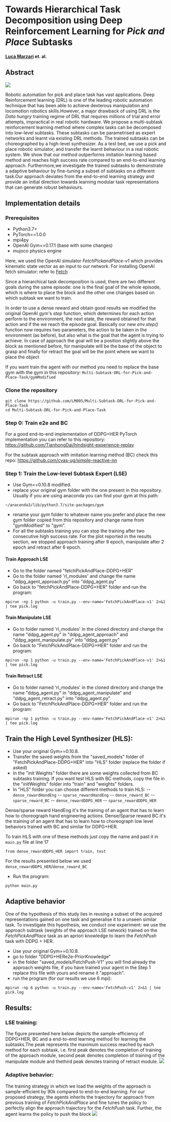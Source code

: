 # Towards Hierarchical Task Decomposition using Deep Reinforcement Learning for *Pick and Place* Subtasks

**[Luca Marzari](https://github.com/LM095) et. al.**

## Abstract
![](https://i.imgur.com/CHWfFQK.png)



Robotic  automation  for  pick  and  place  task  has vast applications. Deep Reinforcement learning (DRL) is one of the leading robotic automation technique that has been able to achieve dexterous manipulation and locomotion robotics skills.However, a major drawback of using DRL is the *Data hungry* training regime of DRL that requires millions of trial and error attempts,  impractical  in  real  robotic  hardware. We  propose  a multi-subtask  reinforcement  learning  method  where  complex tasks can be decomposed into low-level subtasks. These subtasks can be parametrised as expert networks and learnt via existing DRL methods. The trained subtasks can be choreographed by a  high-level  synthesizer.  As  a  test  bed,  we  use  a  pick  and place  robotic  simulator,  and  transfer  the  learnt  behaviour  in a  real  robotic  system.  We  show  that  our  method  outperforms imitation learning based method and reaches high success rate compared  to  an  end-to-end  learning  approach.  Furthermore,we  investigate  the  trained  subtasks  to  demonstrate  a  adaptive behaviour by fine-tuning a subset of subtasks on a different task.Our  approach  deviates  from  the  end-to-end  learning  strategy and provide an initial direction towards learning modular task representations  that  can  generate  robust  behaviours.









## Implementation details
### Prerequisites
- Python3.7+
- PyTorch==1.0.0
- mpi4py
- OpenAI Gym==0.17.1 (base with some changes)
- mujoco physics engine

Here, we used the OpenAI simulator *FetchPickandPlace-v1* which provides kinematic state vector as an input to our network.
For installing OpenAI fetch simulator: refer to [Fetch](https://openai.com/blog/ingredients-for-robotics-research/)

Since a hierarchical task decomposition is used, there are two different goals during the same episode: one is the final goal of the whole episode, which is where to place the block and the other one changes based on which subtask we want to train.

In order to use a dense reward and obtain good results we modified the original OpenAI gym's *step* function, which determines for each action perform to the environment, the next state, the reward obtained for that action and if the we reach the episode goal.
Basically our new *env.step()* function now requires two parameters, the action to be taken in the environment (as before), but also what is the goal that the agent is trying to achieve.
In case of approach the goal will be a position slightly above the block as mentioned before, for manipulate will be the base of the object to grasp and finally for retract the goal will be the point where we want to place the object

If you want train the agent with our method you need to replace the base gym with the gym in this repository: `Multi-Subtask-DRL-for-Pick-and-Place-Task/gymModified`

### Clone the repository

```
git clone https://github.com/LM095/Multi-Subtask-DRL-for-Pick-and-Place-Task
cd Multi-Subtask-DRL-for-Pick-and-Place-Task
```
### Step 0: Train e2e and BC
For a good end-to-end implementation of DDPG+HER PyTorch implementation you can refer to this repository: https://github.com/TianhongDai/hindsight-experience-replay

For the subtask approach with imitation learning method (BC) check this repo:
https://github.com/cvas-ug/simple-reactive-nn


### Step 1: Train the Low-level Subtask Expert (LSE) 

- Use Gym==0.10.8 modified.
- replace your original gym folder with the one present in this repository. Usually if you are using anaconda you can find your gym at this path:
```
~/anaconda3/lib/python3.7/site-packages/gym
```
- rename your gym folder to whatever name you prefer and place the new gym folder copied from this repository and change name from "gymModified" to "gym".
- For all the subtasks training you can stop the training after two consecutive high success rate. For the plot reported in the results section, we stopped approach training after 9 epoch, manipulate after 2 epoch and retract after 6 epoch.

#### Train Approach LSE 
- Go to the folder named "fetchPickAndPlace-DDPG+HER"
- Go to the folder named 'rl_modules' and change the name "ddpg_agent_approach.py" into "ddpg_agent.py"
- Go back to "fetchPickAndPlace-DDPG+HER"  folder and run the program:
```
mpirun -np 1 python -u train.py --env-name='FetchPickAndPlace-v1' 2>&1 | tee pick.log
```

#### Train Manipulate LSE 
- Go to folder named 'rl_modules' in the cloned directory and change the name "ddpg_agent.py" in "ddpg_agent_approach" and "ddpg_agent_manipulate.py" into "ddpg_agent.py"
- Go back to "FetchPickAndPlace-DDPG+HER"  folder and run the program:
```
mpirun -np 1 python -u train.py --env-name='FetchPickAndPlace-v1' 2>&1 | tee pick.log
```

#### Train Retract LSE 
- Go to folder named 'rl_modules' in the cloned directory and change the name "ddpg_agent.py" in "ddpg_agent_manipulate" and "ddpg_agent_retract.py" into "ddpg_agent.py"
- Go back to "FetchPickAndPlace-DDPG+HER"  folder and run the program:
```
mpirun -np 1 python -u train.py --env-name='FetchPickAndPlace-v1' 2>&1 | tee pick.log
```





## Train the High Level Synthesizer (HLS):
- Use your original Gym==0.10.8.
- Transfer the saved weights from the "saved_models" folder of "FetchPickAndPlace-DDPG+HER" into "HLS" folder (replace the folder if asked)
- In the "init Weights" folder there are some weights collected from BC subtasks training. If you want test HLS with BC methods, copy the file in the "initWeights" folder into "train" and "weights" folders.
- In "HLS" folder you can choose different methods to train HLS: 
 -- `dense_rewardHandEng`
 -- `sparse_rewardHandEng`
 -- `dense_reward_BC`
 -- `sparse_reward_BC`
 -- `dense_rewardDDPG_HER`
 -- `sparse_rewardDDPG_HER`
 
 Dense/sparse reward HandEng it's the training of an agent that has to learn how to choreograph hand engineering actions. Dense/Sparse reward BC it's the training of an agent that has to learn how to choreograph low level behaviors trained with BC and similar for DDPG+HER.

To train HLS with one of these methods just copy the name and past it in `main.py` file at line 17 
```python=17
from dense_rewardDDPG_HER import train, test
```
 For the results presented below we used `dense_rewardDDPG_HER`/`dense_reward_BC`
 
- Run the program:
```
python main.py
```

## Adaptive behavior
One of the hypothesis of this study lies in reusing a subset of the acquired  representations gained on one task and generalise it to a unseen similar  task. To investigate this hypothesis, we conduct one experiment: we use the  approach subtask (weights  of  the  approach  LSE network) trained on the *FetchPickAndPlace* task as an apriori knowledge to learn the *FetchPush* task with DDPG + HER.
- Use your original Gym==0.10.8.
- go to folder "DDPG+HERe2e-PriorKnowledge"
- in the folder "saved_models/FetchPush-V1" you will find already the approach weights file, if you have trained your agent in the Step 1 replace this file with yours and rename it "approach".
- run the program (for our results we use 6 mpi):
```
mpirun -np 6 python -u train.py --env-name='FetchPush-v1' 2>&1 | tee pick.log
```


## Results:

### LSE training:
The figure presented here below depicts the sample-efficiency of DDPG+HER, BC and a end-to-end learning method for learning the subtasks.The peak represents the maximum success reached by each method for each subtask, i.e. first peak denotes the completion of training of the approach module, second peak denotes completion  of  training  of  the  manipulate  module  and  thethird  peak  denotes  training  of  retract  module.
![](https://i.imgur.com/anQPo1z.png)

### Adaptive behavior:
The  training  strategy  in  which  we  load  the  weights  of  the approach  is  sample-efficient  by  90k  compared  to  end-to-end  learning.  For  our  proposed  strategy,  the  agents  inherits the trajectory for approach from previous training of *FetchPickAndPlace* and fine tunes the policy to perfectly align the approach trajectory for the *FetchPush* task. Further, the agent learns the policy to push the block
![](https://i.imgur.com/nq4NYXc.png)

